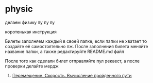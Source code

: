 # physic
делаем физику пу пу пу

коротенькая инструкция  

Билеты заполняем каждый в своей папке, если папки не хватает то создайте её самостоятельно пж. После заполнения билета меняйте название папки, а также редактируйте README.md файл

После того как сделали билет отправляйте пул реквест, а после проверки делайте мердж

1. [Перемещение. Скорость. Вычисление пройденного пути](https://github.com/EvanKlokOff/physic/blob/main/1.%D0%9F%D0%B5%D1%80%D0%B5%D0%BC%D0%B5%D1%89%D0%B5%D0%BD%D0%B8%D0%B5.%20%D0%A1%D0%BA%D0%BE%D1%80%D0%BE%D1%81%D1%82%D1%8C.%20%D0%92%D1%8B%D1%87%D0%B8%D1%81%D0%BB%D0%B5%D0%BD%D0%B8%D0%B5%20%D0%BF%D1%80%D0%BE%D0%B9%D0%B4%D0%B5%D0%BD%D0%BD%D0%BE%D0%B3%D0%BE%20%D0%BF%D1%83%D1%82%D0%B8/1.%D0%9F%D0%B5%D1%80%D0%B5%D0%BC%D0%B5%D1%89%D0%B5%D0%BD%D0%B8%D0%B5.%20%D0%A1%D0%BA%D0%BE%D1%80%D0%BE%D1%81%D1%82%D1%8C.%20%D0%92%D1%8B%D1%87%D0%B8%D1%81%D0%BB%D0%B5%D0%BD%D0%B8%D0%B5%20%D0%BF%D1%80%D0%BE%D0%B9%D0%B4%D0%B5%D0%BD%D0%BD%D0%BE%D0%B3%D0%BE%20%D0%BF%D1%83%D1%82%D0%B8.md)
